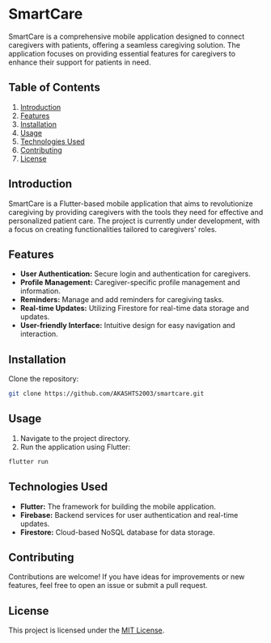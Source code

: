 # SmartCare

SmartCare is a comprehensive mobile application designed to connect caregivers with patients, offering a seamless caregiving solution. The application focuses on providing essential features for caregivers to enhance their support for patients in need.

## Table of Contents

1. [Introduction](#introduction)
2. [Features](#features)
3. [Installation](#installation)
4. [Usage](#usage)
5. [Technologies Used](#technologies-used)
6. [Contributing](#contributing)
7. [License](#license)

## Introduction

SmartCare is a Flutter-based mobile application that aims to revolutionize caregiving by providing caregivers with the tools they need for effective and personalized patient care. The project is currently under development, with a focus on creating functionalities tailored to caregivers' roles.

## Features

- **User Authentication:** Secure login and authentication for caregivers.
- **Profile Management:** Caregiver-specific profile management and information.
- **Reminders:** Manage and add reminders for caregiving tasks.
- **Real-time Updates:** Utilizing Firestore for real-time data storage and updates.
- **User-friendly Interface:** Intuitive design for easy navigation and interaction.

## Installation

Clone the repository:

```bash
git clone https://github.com/AKASHTS2003/smartcare.git
```


## Usage

1. Navigate to the project directory.
2. Run the application using Flutter:

```bash
flutter run
```

## Technologies Used

- **Flutter:** The framework for building the mobile application.
- **Firebase:** Backend services for user authentication and real-time updates.
- **Firestore:** Cloud-based NoSQL database for data storage.

## Contributing

Contributions are welcome! If you have ideas for improvements or new features, feel free to open an issue or submit a pull request.

## License

This project is licensed under the [MIT License](LICENSE).

